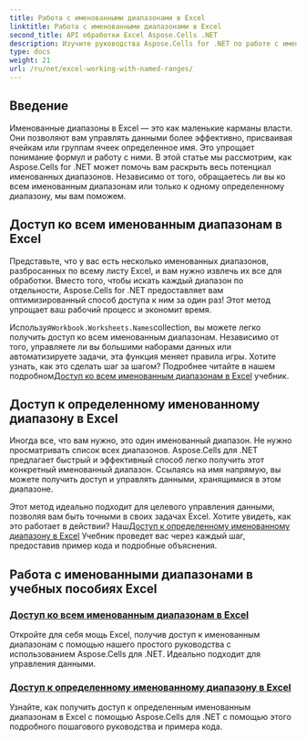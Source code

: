 ```yaml
---
title: Работа с именованными диапазонами в Excel
linktitle: Работа с именованными диапазонами в Excel
second_title: API обработки Excel Aspose.Cells .NET
description: Изучите руководства Aspose.Cells for .NET по работе с именованными диапазонами в Excel. Узнайте, как получить доступ ко всем или определенным именованным диапазонам с помощью пошаговых руководств.
type: docs
weight: 21
url: /ru/net/excel-working-with-named-ranges/
---
```

## Введение

Именованные диапазоны в Excel — это как маленькие карманы власти. Они позволяют вам управлять данными более эффективно, присваивая ячейкам или группам ячеек определенное имя. Это упрощает понимание формул и работу с ними. В этой статье мы рассмотрим, как Aspose.Cells for .NET может помочь вам раскрыть весь потенциал именованных диапазонов. Независимо от того, обращаетесь ли вы ко всем именованным диапазонам или только к одному определенному диапазону, мы вам поможем.

## Доступ ко всем именованным диапазонам в Excel

Представьте, что у вас есть несколько именованных диапазонов, разбросанных по всему листу Excel, и вам нужно извлечь их все для обработки. Вместо того, чтобы искать каждый диапазон по отдельности, Aspose.Cells for .NET предоставляет вам оптимизированный способ доступа к ним за один раз! Этот метод упрощает ваш рабочий процесс и экономит время.

 Используя`Workbook.Worksheets.Names`collection, вы можете легко получить доступ ко всем именованным диапазонам. Независимо от того, управляете ли вы большими наборами данных или автоматизируете задачи, эта функция меняет правила игры. Хотите узнать, как это сделать шаг за шагом? Подробнее читайте в нашем подробном[Доступ ко всем именованным диапазонам в Excel](./access-all-named-ranges/) учебник.

## Доступ к определенному именованному диапазону в Excel

Иногда все, что вам нужно, это один именованный диапазон. Не нужно просматривать список всех диапазонов. Aspose.Cells для .NET предлагает быстрый и эффективный способ легко получить этот конкретный именованный диапазон. Ссылаясь на имя напрямую, вы можете получить доступ и управлять данными, хранящимися в этом диапазоне.

 Этот метод идеально подходит для целевого управления данными, позволяя вам быть точными в своих задачах Excel. Хотите увидеть, как это работает в действии? Наш[Доступ к определенному именованному диапазону в Excel](./access-specific-named-range/) Учебник проведет вас через каждый шаг, предоставив пример кода и подробные объяснения.

## Работа с именованными диапазонами в учебных пособиях Excel
### [Доступ ко всем именованным диапазонам в Excel](./access-all-named-ranges/)
Откройте для себя мощь Excel, получив доступ к именованным диапазонам с помощью нашего простого руководства с использованием Aspose.Cells для .NET. Идеально подходит для управления данными.
### [Доступ к определенному именованному диапазону в Excel](./access-specific-named-range/)
Узнайте, как получить доступ к определенным именованным диапазонам в Excel с помощью Aspose.Cells для .NET с помощью этого подробного пошагового руководства и примера кода.